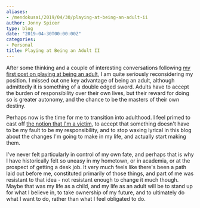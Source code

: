 ```yaml
---
aliases:
- /mendokusai/2019/04/30/playing-at-being-an-adult-ii
author: Jonny Spicer
type: blog
date: "2019-04-30T00:00:00Z"
categories:
- Personal
title: Playing at Being an Adult II
---
```

After some thinking and a couple of interesting conversations following [my first post on playing at being an adult](/blog/playing-at-being-an-adult),
I am quite seriously reconsidering my position. I missed out one key advantage of being an adult, although admittedly it is something of a double edged sword.
Adults have to accept the burden of responsibility over their own lives, but their reward for doing so is greater autonomy, and the chance to be the masters of their own
destiny.

Perhaps now is the time for me to transition into adulthood. I feel primed to cast off [the notion that I'm a victim](/blog/reflecting-on-a-deleted-blog),
to accept that something doesn't have to be my fault to be my responsibility, and to stop waxing lyrical in this blog about the changes I'm going to make in my life, and actually start
making them.

I've never felt particularly in control of my own fate, and perhaps that is why I have historically felt so uneasy in my hometown, or in academia, or at the prospect of getting a desk job.
It very much feels like there's been a path laid out before me, constituted primarily of those things, and part of me was resistant to that idea - not resistant enough to
change it much though. Maybe that was my life as a child, and my life as an adult will be to stand up for what I believe in, to take ownership of my future, and to ultimately
do what I want to do, rather than what I feel obligated to do.
